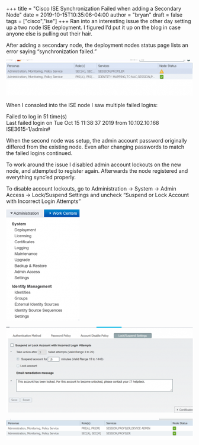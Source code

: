 +++
title = "Cisco ISE Synchronization Failed when adding a Secondary Node"
date = 2019-10-15T10:35:06-04:00
author = "bryan"
draft = false
tags = ["cisco","ise"]
+++
Ran into an interesting issue the other day setting up a two node ISE deployment. I figured I’d put it up on the blog in case anyone else is pulling out their hair.

After adding a secondary node, the deployment nodes status page lists an error saying “synchronization failed.”

![](ee2658b809a8d03037d607fcc7c3a47f_MD5.png)

When I consoled into the ISE node I saw multiple failed logins:

Failed to log in 51 time(s)  
Last failed login on Tue Oct 15 11:38:37 2019 from 10.102.10.168  
ISE3615-1/admin#

When the second node was setup, the admin account password originally differed from the existing node. Even after changing passwords to match the failed logins continued.

To work around the issue I disabled admin account lockouts on the new node, and attempted to register again. Afterwards the node registered and everything sync’ed properly.

To disable account lockouts, go to Administration -> System -> Admin Access -> Lock/Suspend Settings and uncheck “Suspend or Lock Account with Incorrect Login Attempts”

![](e1a4d5143e3c91a10b84649bd4ed32a6_MD5.png)

![](a24395513568f93c4d4eea833d883cb0_MD5.png)

  

![](e9348f811e31f07e2b0b705f07964d29_MD5.png)
